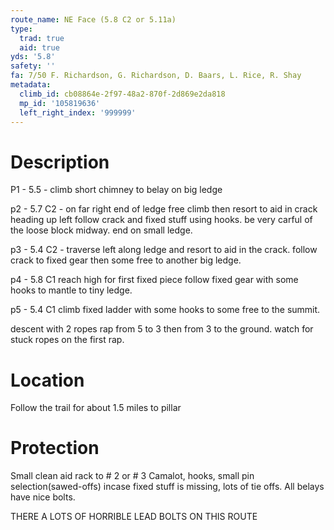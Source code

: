 ```yaml
---
route_name: NE Face (5.8 C2 or 5.11a)
type:
  trad: true
  aid: true
yds: '5.8'
safety: ''
fa: 7/50 F. Richardson, G. Richardson, D. Baars, L. Rice, R. Shay
metadata:
  climb_id: cb08864e-2f97-48a2-870f-2d869e2da818
  mp_id: '105819636'
  left_right_index: '999999'
---
```

# Description
P1 - 5.5 - climb short chimney to belay on big ledge

p2 - 5.7 C2 - on far right end of ledge free climb then resort to aid in crack heading up left follow crack and fixed stuff using hooks. be very carful of the loose block midway. end on small ledge.

p3 - 5.4 C2 - traverse left along ledge and resort to aid in the crack. follow crack to fixed gear then some free to another big ledge.

p4 - 5.8 C1 reach high for first fixed piece follow fixed gear with some hooks to mantle to tiny ledge.

p5 - 5.4 C1 climb fixed ladder with some hooks to some free to the summit.

descent with 2 ropes rap from 5 to 3 then from 3 to the ground. watch for stuck ropes on the first rap.

# Location
Follow the trail for about 1.5 miles to pillar

# Protection
Small clean aid rack to # 2 or # 3 Camalot, hooks, small pin selection(sawed-offs) incase fixed stuff is missing, lots of tie offs. All belays have nice bolts.

THERE A LOTS OF HORRIBLE LEAD BOLTS ON THIS ROUTE
